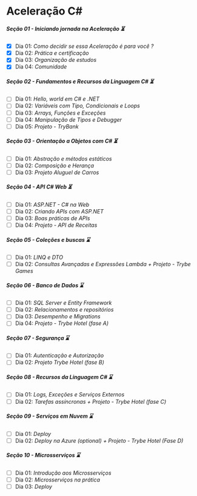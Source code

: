# Aceleração C#

##### Seção 01 - Iniciando jornada na Aceleração ⏳

- [X] Dia 01: _Como decidir se essa Aceleração é para você ?_
- [X] Dia 02: _Prática e certificação_
- [X] Dia 03: _Organização de estudos_
- [x] Dia 04: _Comunidade_

##### Seção 02 - Fundamentos e Recursos da Linguagem C# ⏳

- [ ] Dia 01: _Hello, world em C# e .NET_
- [ ] Dia 02: _Variáveis com Tipo, Condicionais e Loops_
- [ ] Dia 03: _Arrays, Funções e Exceções_
- [ ] Dia 04: _Manipulação de Tipos e Debugger_
- [ ] Dia 05: _Projeto - TryBank_

##### Seção 03 - Orientação a Objetos com C# ⏳

- [ ] Dia 01: _Abstração e métodos estáticos_
- [ ] Dia 02: _Composição e Herança_
- [ ] Dia 03: _Projeto Aluguel de Carros_

##### Seção 04 - API C# Web ⏳

- [ ] Dia 01: _ASP.NET - C# na Web_
- [ ] Dia 02: _Criando APIs com ASP.NET_
- [ ] Dia 03: _Boas práticas de APIs_
- [ ] Dia 04: _Projeto - API de Receitas_

##### Seção 05 - Coleções e buscas ⌛

- [ ] Dia 01: _LINQ e DTO_
- [ ] Dia 02: _Consultas Avançadas e Expressões Lambda + Projeto - Trybe Games_

##### Seção 06 - Banco de Dados ⌛

- [ ] Dia 01: _SQL Server e Entity Framework_
- [ ] Dia 02: _Relacionamentos e repositórios_
- [ ] Dia 03: _Desempenho e Migrations_
- [ ] Dia 04: _Projeto - Trybe Hotel (fase A)_

##### Seção 07 - Segurança ⌛

- [ ] Dia 01: _Autenticação e Autorização_
- [ ] Dia 02: _Projeto Trybe Hotel (fase B)_

##### Seção 08 - Recursos da Linguagem C# ⌛

- [ ] Dia 01: _Logs, Exceções e Serviços Externos_
- [ ] Dia 02: _Tarefas assíncronas + Projeto - Trybe Hotel (fase C)_

##### Seção 09 - Serviços em Nuvem ⌛

- [ ] Dia 01: _Deploy_
- [ ] Dia 02: _Deploy na Azure (optional) + Projeto - Trybe Hotel (Fase D)_

##### Seção 10 - Microsserviços ⌛

- [ ] Dia 01: _Introdução aos Microsserviços_
- [ ] Dia 02: _Microsserviços na prática_
- [ ] Dia 03: _Deploy_
